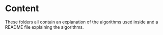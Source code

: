 # Content
These folders all contain an explanation of the algorithms used inside and a README file explaining the algorithms.
